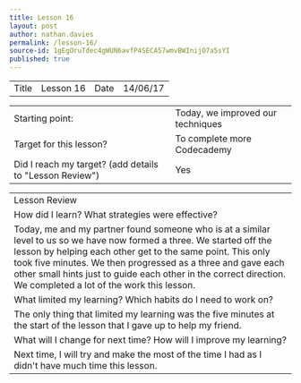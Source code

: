 ```yaml
---
title: Lesson 16
layout: post
author: nathan.davies
permalink: /lesson-16/
source-id: 1gEgOruTdec4gWUN6avfP4SECA57wmvBWInijO7a5sYI
published: true
---
```

<table>
  <tr>
    <td>Title</td>
    <td>Lesson 16</td>
    <td>Date</td>
    <td>14/06/17</td>
  </tr>
</table>


<table>
  <tr>
    <td>Starting point:</td>
    <td>Today, we improved our techniques</td>
  </tr>
  <tr>
    <td>Target for this lesson?</td>
    <td>To complete more Codecademy</td>
  </tr>
  <tr>
    <td>Did I reach my target? 
(add details to "Lesson Review")</td>
    <td> Yes</td>
  </tr>
</table>


<table>
  <tr>
    <td>Lesson Review</td>
  </tr>
  <tr>
    <td>How did I learn? What strategies were effective? </td>
  </tr>
  <tr>
    <td>Today, me and my partner found someone who is at a similar level to us so we have now formed a three. We started off the lesson by helping each other get to the same point. This only took five minutes. We then progressed as a three and gave each other small hints just to guide each other in the correct direction. We completed a lot of the work this lesson.</td>
  </tr>
  <tr>
    <td>What limited my learning? Which habits do I need to work on? </td>
  </tr>
  <tr>
    <td>The only thing that limited my learning was the five minutes at the start of the lesson that I gave up to help my friend.</td>
  </tr>
  <tr>
    <td>What will I change for next time? How will I improve my learning?</td>
  </tr>
  <tr>
    <td>Next time, I will try and make the most of the time I had as I didn't have much time this lesson. </td>
  </tr>
</table>


